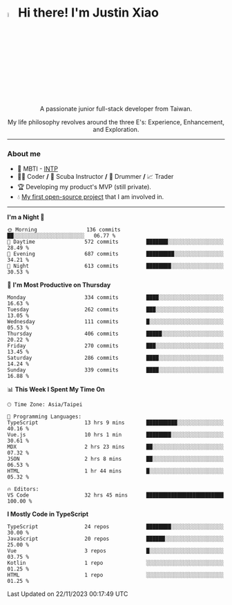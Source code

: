 # <img src="https://media.giphy.com/media/hvRJCLFzcasrR4ia7z/giphy.gif" width="5%">Hi there! I'm Justin Xiao
<p align="center">A passionate junior full-stack developer from Taiwan.  </p>
<p align="center">My life philosophy revolves around the three E's: Experience, Enhancement, and Exploration.</p>

---
### About me
- 👀 MBTI - [INTP](https://www.16personalities.com/intp-personality)
- 👨‍💻 Coder **/** 🤿 Scuba Instructor **/** 🥁 Drummer **/** 📈 Trader
- 🏆 Developing my product's MVP (still private).
- 💧 [My first open-source project](https://github.com/Game-as-a-Service/Game-Lobby-Web) that I am involved in.

---
<!--START_SECTION:waka-->
**I'm a Night 🦉** 

```text
🌞 Morning                136 commits         ██░░░░░░░░░░░░░░░░░░░░░░░   06.77 % 
🌆 Daytime                572 commits         ███████░░░░░░░░░░░░░░░░░░   28.49 % 
🌃 Evening                687 commits         █████████░░░░░░░░░░░░░░░░   34.21 % 
🌙 Night                  613 commits         ████████░░░░░░░░░░░░░░░░░   30.53 % 
```
📅 **I'm Most Productive on Thursday** 

```text
Monday                   334 commits         ████░░░░░░░░░░░░░░░░░░░░░   16.63 % 
Tuesday                  262 commits         ███░░░░░░░░░░░░░░░░░░░░░░   13.05 % 
Wednesday                111 commits         █░░░░░░░░░░░░░░░░░░░░░░░░   05.53 % 
Thursday                 406 commits         █████░░░░░░░░░░░░░░░░░░░░   20.22 % 
Friday                   270 commits         ███░░░░░░░░░░░░░░░░░░░░░░   13.45 % 
Saturday                 286 commits         ████░░░░░░░░░░░░░░░░░░░░░   14.24 % 
Sunday                   339 commits         ████░░░░░░░░░░░░░░░░░░░░░   16.88 % 
```


📊 **This Week I Spent My Time On** 

```text
🕑︎ Time Zone: Asia/Taipei

💬 Programming Languages: 
TypeScript               13 hrs 9 mins       ██████████░░░░░░░░░░░░░░░   40.16 % 
Vue.js                   10 hrs 1 min        ████████░░░░░░░░░░░░░░░░░   30.61 % 
MDX                      2 hrs 23 mins       ██░░░░░░░░░░░░░░░░░░░░░░░   07.32 % 
JSON                     2 hrs 8 mins        ██░░░░░░░░░░░░░░░░░░░░░░░   06.53 % 
HTML                     1 hr 44 mins        █░░░░░░░░░░░░░░░░░░░░░░░░   05.32 % 

🔥 Editors: 
VS Code                  32 hrs 45 mins      █████████████████████████   100.00 % 
```

**I Mostly Code in TypeScript** 

```text
TypeScript               24 repos            ████████░░░░░░░░░░░░░░░░░   30.00 % 
JavaScript               20 repos            ██████░░░░░░░░░░░░░░░░░░░   25.00 % 
Vue                      3 repos             █░░░░░░░░░░░░░░░░░░░░░░░░   03.75 % 
Kotlin                   1 repo              ░░░░░░░░░░░░░░░░░░░░░░░░░   01.25 % 
HTML                     1 repo              ░░░░░░░░░░░░░░░░░░░░░░░░░   01.25 % 
```




 Last Updated on 22/11/2023 00:17:49 UTC
<!--END_SECTION:waka-->
